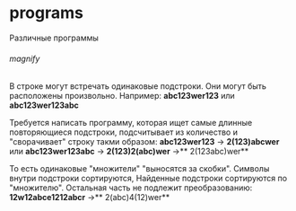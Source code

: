 # programs
Различные программы
###### magnify
 В строке могут встречать одинаковые подстроки. Они могут быть расположены произвольно. Например: **abc123wer123** или **abc123wer123abc**

  Требуется написать программу, которая ищет самые длинные повторяющиеся подстроки, подсчитывает из количество и "сворачивает" строку такми образом:
**abc123wer123** -> **2(123)abcwer**
или
**abc123wer123abc** -> **2(123)2(abc)wer** ->** 2(123abc)wer**

То есть одинаковые "множители" "выносятся за скобки". Символы внутри подстроки сортируются, Найденные подстроки сортируются по "множителю". Остальная часть не подлежит преобразованию:
**12w12abce1212abcr** ->** 2(abc)4(12)wer**
